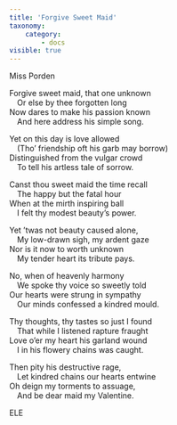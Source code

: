 ```yaml
---
title: 'Forgive Sweet Maid'
taxonomy:
    category:
        - docs
visible: true
---
```


<div class="author">Miss Porden</div>

Forgive sweet maid, that one unknown  
&emsp;Or else by thee forgotten long  
Now dares to make his passion known  
&emsp;And here address his simple song.  

Yet on this day is love allowed  
&emsp;(Tho’ friendship oft his garb may borrow)  
Distinguished from the vulgar crowd  
&emsp;To tell his artless tale of sorrow.  

Canst thou sweet maid the time recall  
&emsp;The happy but the fatal hour  
When at the mirth inspiring ball  
&emsp;I felt thy modest beauty’s power.  

Yet ’twas not beauty caused alone,  
&emsp;My low-drawn sigh, my ardent gaze  
Nor is it now to worth unknown  
&emsp;My tender heart its tribute pays.  

No, when of heavenly harmony  
&emsp;We spoke thy voice so sweetly told  
Our hearts were strung in sympathy  
&emsp;Our minds confessed a kindred mould.  

Thy thoughts, thy tastes so just I found  
&emsp;That while I listened rapture fraught  
Love o’er my heart his garland wound  
&emsp;I in his flowery chains was caught.

Then pity his destructive rage,  
&emsp;Let kindred chains our hearts entwine  
Oh deign my torments to assuage,  
&emsp;And be dear maid my Valentine.

ELE